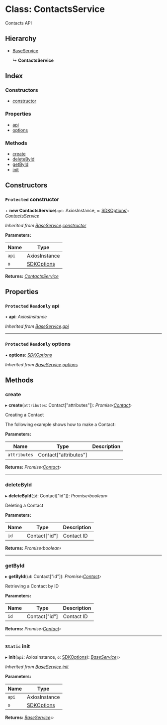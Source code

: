 # Class: ContactsService

Contacts API

## Hierarchy

- [BaseService](baseservice.md)

  ↳ **ContactsService**

## Index

### Constructors

- [constructor](contactsservice.md#protected-constructor)

### Properties

- [api](contactsservice.md#protected-readonly-api)
- [options](contactsservice.md#protected-readonly-options)

### Methods

- [create](contactsservice.md#create)
- [deleteById](contactsservice.md#deletebyid)
- [getById](contactsservice.md#getbyid)
- [init](contactsservice.md#static-init)

## Constructors

### <a id="protected-constructor" name="protected-constructor"></a> `Protected` constructor

\+ **new ContactsService**(`api`: AxiosInstance, `o`: [SDKOptions](../interfaces/sdkoptions.md)): _[ContactsService](contactsservice.md)_

_Inherited from [BaseService](baseservice.md).[constructor](baseservice.md#protected-constructor)_

**Parameters:**

| Name  | Type                                      |
| ----- | ----------------------------------------- |
| `api` | AxiosInstance                             |
| `o`   | [SDKOptions](../interfaces/sdkoptions.md) |

**Returns:** _[ContactsService](contactsservice.md)_

## Properties

### <a id="protected-readonly-api" name="protected-readonly-api"></a> `Protected` `Readonly` api

• **api**: _AxiosInstance_

_Inherited from [BaseService](baseservice.md).[api](baseservice.md#protected-readonly-api)_

---

### <a id="protected-readonly-options" name="protected-readonly-options"></a> `Protected` `Readonly` options

• **options**: _[SDKOptions](../interfaces/sdkoptions.md)_

_Inherited from [BaseService](baseservice.md).[options](baseservice.md#protected-readonly-options)_

## Methods

### <a id="create" name="create"></a> create

▸ **create**(`attributes`: Contact["attributes"]): _Promise‹[Contact](../interfaces/contact.md)›_

Creating a Contact

The following example shows how to make a Contact:

**Parameters:**

| Name         | Type                  | Description |
| ------------ | --------------------- | ----------- |
| `attributes` | Contact["attributes"] |             |

**Returns:** _Promise‹[Contact](../interfaces/contact.md)›_

---

### <a id="deletebyid" name="deletebyid"></a> deleteById

▸ **deleteById**(`id`: Contact["id"]): _Promise‹boolean›_

Deleting a Contact

**Parameters:**

| Name | Type          | Description |
| ---- | ------------- | ----------- |
| `id` | Contact["id"] | Contact ID  |

**Returns:** _Promise‹boolean›_

---

### <a id="getbyid" name="getbyid"></a> getById

▸ **getById**(`id`: Contact["id"]): _Promise‹[Contact](../interfaces/contact.md)›_

Retrieving a Contact by ID

**Parameters:**

| Name | Type          | Description |
| ---- | ------------- | ----------- |
| `id` | Contact["id"] | Contact ID  |

**Returns:** _Promise‹[Contact](../interfaces/contact.md)›_

---

### <a id="static-init" name="static-init"></a> `Static` init

▸ **init**(`api`: AxiosInstance, `o`: [SDKOptions](../interfaces/sdkoptions.md)): _[BaseService](baseservice.md)‹›_

_Inherited from [BaseService](baseservice.md).[init](baseservice.md#static-init)_

**Parameters:**

| Name  | Type                                      |
| ----- | ----------------------------------------- |
| `api` | AxiosInstance                             |
| `o`   | [SDKOptions](../interfaces/sdkoptions.md) |

**Returns:** _[BaseService](baseservice.md)‹›_
